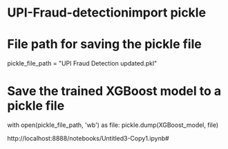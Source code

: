 # UPI-Fraud-detectionimport pickle

# File path for saving the pickle file
pickle_file_path = "UPI Fraud Detection updated.pkl"

# Save the trained XGBoost model to a pickle file
with open(pickle_file_path, 'wb') as file:
    pickle.dump(XGBoost_model, file)

http://localhost:8888/notebooks/Untitled3-Copy1.ipynb#
